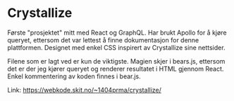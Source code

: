 # Crystallize
Første "prosjektet" mitt med React og GraphQL. Har brukt Apollo for å kjøre queryet, ettersom det var lettest å finne dokumentasjon for denne plattformen. Designet med enkel CSS inspirert av Crystallize sine nettsider.

Filene som er lagt ved er kun de viktigste. Magien skjer i bears.js, ettersom det er der jeg kjører queryet og renderer resultatet i HTML gjennom React. 
Enkel kommentering av koden finnes i bear.js.

Link:
https://webkode.skit.no/~1404prma/crystallize/
